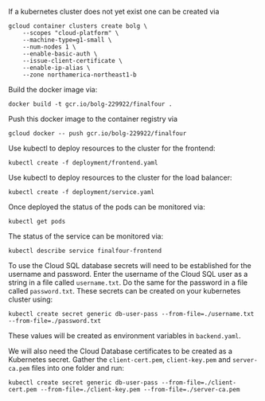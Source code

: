 If a kubernetes cluster does not yet exist one can be created via
```
gcloud container clusters create bolg \
    --scopes "cloud-platform" \
    --machine-type=g1-small \
    --num-nodes 1 \
    --enable-basic-auth \
    --issue-client-certificate \
    --enable-ip-alias \
    --zone northamerica-northeast1-b
```

Build the docker image via:
```
docker build -t gcr.io/bolg-229922/finalfour .
```

Push this docker image to the container registry via
```
gcloud docker -- push gcr.io/bolg-229922/finalfour
```

Use kubectl to deploy resources to the cluster for the frontend:
```
kubectl create -f deployment/frontend.yaml
```

Use kubectl to deploy resources to the cluster for the load balancer:
```
kubectl create -f deployment/service.yaml
```

Once deployed the status of the pods can be monitored via:
```
kubectl get pods
```

The status of the service can be monitored via:
```
kubectl describe service finalfour-frontend
```

To use the Cloud SQL database secrets will need to be established for the username and password. Enter the username of the Cloud SQL user as a string in a file called `username.txt`. Do the same for the password in a file called `password.txt`. These secrets can be created on your kubernetes cluster using:
```
kubectl create secret generic db-user-pass --from-file=./username.txt --from-file=./password.txt
```
These values will be created as environment variables in `backend.yaml`.

We will also need the Cloud Database certificates to be created as a Kubernetes secret. Gather the `client-cert.pem`, `client-key.pem` and `server-ca.pem` files into one folder and run:
```
kubectl create secret generic db-user-pass --from-file=./client-cert.pem --from-file=./client-key.pem --from-file=./server-ca.pem
```